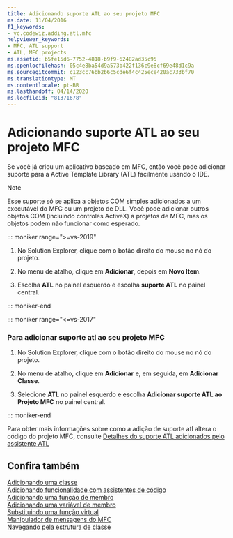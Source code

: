 ```yaml
---
title: Adicionando suporte ATL ao seu projeto MFC
ms.date: 11/04/2016
f1_keywords:
- vc.codewiz.adding.atl.mfc
helpviewer_keywords:
- MFC, ATL support
- ATL, MFC projects
ms.assetid: b5fe15d6-7752-4818-b9f9-62482ad35c95
ms.openlocfilehash: 05c4e8ba54d9a573b422f136c9e8cf69e48d1c9a
ms.sourcegitcommit: c123cc76bb2b6c5cde6f4c425ece420ac733bf70
ms.translationtype: MT
ms.contentlocale: pt-BR
ms.lasthandoff: 04/14/2020
ms.locfileid: "81371678"
---
```

# <a name="adding-atl-support-to-your-mfc-project"></a>Adicionando suporte ATL ao seu projeto MFC

Se você já criou um aplicativo baseado em MFC, então você pode adicionar suporte para a Active Template Library (ATL) facilmente usando o IDE.

> [!NOTE]
> Esse suporte só se aplica a objetos COM simples adicionados a um executável do MFC ou um projeto de DLL. Você pode adicionar outros objetos COM (incluindo controles ActiveX) a projetos de MFC, mas os objetos podem não funcionar como esperado.

::: moniker range=">=vs-2019"

1. No Solution Explorer, clique com o botão direito do mouse no nó do projeto.

1. No menu de atalho, clique em **Adicionar**, depois em **Novo Item**.

1. Escolha **ATL** no painel esquerdo e escolha **suporte ATL** no painel central.

::: moniker-end

::: moniker range="<=vs-2017"

### <a name="to-add-atl-support-to-your-mfc-project"></a>Para adicionar suporte atl ao seu projeto MFC

1. No Solution Explorer, clique com o botão direito do mouse no nó do projeto.

1. No menu de atalho, clique em **Adicionar** e, em seguida, em **Adicionar Classe**.

1. Selecione **ATL** no painel esquerdo e escolha **Adicionar suporte ATL ao Projeto MFC** no painel central.

::: moniker-end

Para obter mais informações sobre como a adição de suporte atl altera o código do projeto MFC, consulte [Detalhes do suporte ATL adicionados pelo assistente ATL](../../mfc/reference/details-of-atl-support-added-by-the-atl-wizard.md)

## <a name="see-also"></a>Confira também

[Adicionando uma classe](../../ide/adding-a-class-visual-cpp.md)<br/>
[Adicionando funcionalidade com assistentes de código](../../ide/adding-functionality-with-code-wizards-cpp.md)<br/>
[Adicionando uma função de membro](../../ide/adding-a-member-function-visual-cpp.md)<br/>
[Adicionando uma variável de membro](../../ide/adding-a-member-variable-visual-cpp.md)<br/>
[Substituindo uma função virtual](../../ide/overriding-a-virtual-function-visual-cpp.md)<br/>
[Manipulador de mensagens do MFC](../../mfc/reference/adding-an-mfc-message-handler.md)<br/>
[Navegando pela estrutura de classe](../../ide/navigate-code-cpp.md)
